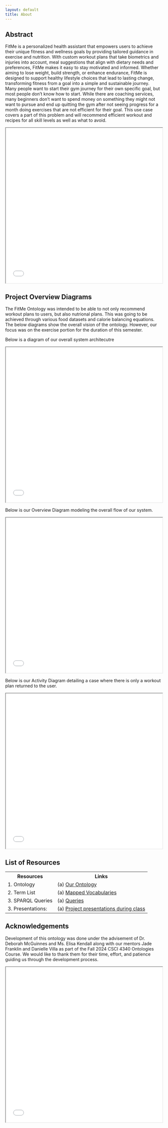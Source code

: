 ```yaml
---
layout: default
title: About
---
```


## Abstract

FitMe is a personalized health assistant that empowers users to achieve their unique fitness and wellness goals by providing tailored guidance in exercise and nutrition. With custom workout plans that take biometrics and injuries into account, meal suggestions that align with dietary needs and preferences, FitMe makes it easy to stay motivated and informed. Whether aiming to lose weight, build strength, or enhance endurance, FitMe is designed to support healthy lifestyle choices that lead to lasting change, transforming fitness from a goal into a simple and sustainable journey.
Many people want to start their gym journey for their own specific goal, but most people don’t know how to start. While there are coaching services, many beginners don’t want to spend money on something they might not want to pursue and end up quitting the gym after not seeing progress for a month doing exercises that are not efficient for their goal. This use case covers a part of this problem and will recommend efficient workout and recipes  for all skill levels as well as what to avoid.

<iframe src = "files/LiftingWeights.jpg" style="width:100%; height: 500px"></iframe>

## Project Overview Diagrams

The FitMe Ontology was intended to be able to not only recommend workout plans to users, but also nutrional plans. This was going to be achieved through various food datasets
and calorie balancing equations. The below diagrams show the overall vision of the ontology. However, our focus was on the exercise portion for the duration of this semester.

Below is a diagram of our overall system architecutre
<iframe src = "files/SystemArchitecture.jpg" style="width:100%; height: 500px"></iframe>

Below is our Overview Diagram modeling the overall flow of our system.
<iframe src = "files/OverviewDiagram.jpg" style="width:100%; height: 500px"></iframe>

Below is our Activity Diagram detailing a case where there is only a workout plan returned to the user.
<iframe src="files/WorkflowDiagram.pdf" style="width:100%; height: 500px"></iframe>


## List of Resources

<table>
  <tr>
    <th>Resources</th>
    <th>Links</th>
  </tr>
  <tr>
    <td>1. Ontology</td>
    <td>(a) <a href="https://github.com/tetherless-world/ontology-engineering/blob/fit-me/oe2024/fit-me/FitMe.rdf">Our Ontology</a></td>
  </tr>
  <tr>
    <td>2. Term List</td>
    <td>(a) <a href="https://docs.google.com/spreadsheets/d/e/2PACX-1vQnRcUcEiPxMRb-TWbUvZ5-kvUvhy1K_tXJCeEPoQPReQcGiMVHw00M2y_HdoDEUKoeie1136lf0tPW/pubhtml?gid=0&amp;single=true&amp;widget=true&amp;headers=false">Mapped Vocabularies</a> </td>
  </tr>
  <tr>
    <td>3. SPARQL Queries</td>
    <td>(a) <a href="files/OE_10_FitMe_Queries.txt">Queries</a> </td>
  </tr>
  <tr>
    <td>3. Presentations:</td>
    <td>(a) <a href="https://docs.google.com/presentation/d/1nHYzogMAkcqTyn-nqbX5JLb3dWY_kAnER-vgqp66eJM/edit?usp=sharing">Project presentations during class</a> </td>
  </tr>
</table>

## Acknowledgements

Development of this ontology was done under the advisement of Dr. Deborah McGuinnes and Ms. Elisa Kendall along with our mentors Jade Franklin and Danielle Villa as part of the Fall 2024 CSCI 4340 Ontologies Course. We would like to thank them for their time, effort, and patience guiding us through the development process.

<iframe src = "files/FemaleWeight.jpg" style="width:100%; height: 500px"></iframe>